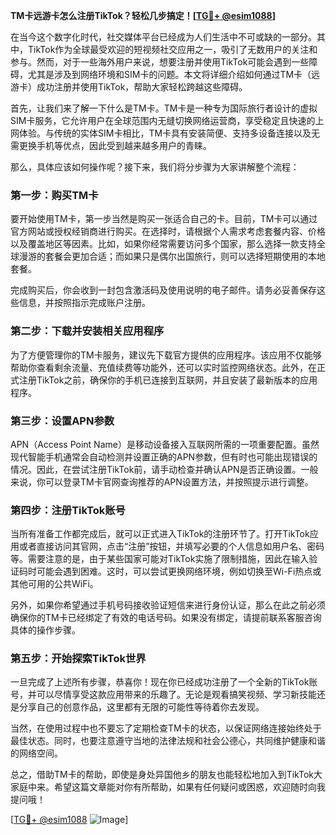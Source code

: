 **TM卡远游卡怎么注册TikTok？轻松几步搞定！[[TG💪+ @esim1088](https://t.me/s/esim1088)]**

在当今这个数字化时代，社交媒体平台已经成为人们生活中不可或缺的一部分。其中，TikTok作为全球最受欢迎的短视频社交应用之一，吸引了无数用户的关注和参与。然而，对于一些海外用户来说，想要注册并使用TikTok可能会遇到一些障碍，尤其是涉及到网络环境和SIM卡的问题。本文将详细介绍如何通过TM卡（远游卡）成功注册并使用TikTok，帮助大家轻松跨越这些障碍。

首先，让我们来了解一下什么是TM卡。TM卡是一种专为国际旅行者设计的虚拟SIM卡服务，它允许用户在全球范围内无缝切换网络运营商，享受稳定且快速的上网体验。与传统的实体SIM卡相比，TM卡具有安装简便、支持多设备连接以及无需更换手机等优点，因此受到越来越多用户的青睐。

那么，具体应该如何操作呢？接下来，我们将分步骤为大家讲解整个流程：

### 第一步：购买TM卡

要开始使用TM卡，第一步当然是购买一张适合自己的卡。目前，TM卡可以通过官方网站或授权经销商进行购买。在选择时，请根据个人需求考虑套餐内容、价格以及覆盖地区等因素。比如，如果你经常需要访问多个国家，那么选择一款支持全球漫游的套餐会更加合适；而如果只是偶尔出国旅行，则可以选择短期使用的本地套餐。

完成购买后，你会收到一封包含激活码及使用说明的电子邮件。请务必妥善保存这些信息，并按照指示完成账户注册。

### 第二步：下载并安装相关应用程序

为了方便管理你的TM卡服务，建议先下载官方提供的应用程序。该应用不仅能够帮助你查看剩余流量、充值续费等功能外，还可以实时监控网络状态。此外，在正式注册TikTok之前，确保你的手机已连接到互联网，并且安装了最新版本的应用程序。

### 第三步：设置APN参数

APN（Access Point Name）是移动设备接入互联网所需的一项重要配置。虽然现代智能手机通常会自动检测并设置正确的APN参数，但有时也可能出现错误的情况。因此，在尝试注册TikTok前，请手动检查并确认APN是否正确设置。一般来说，你可以登录TM卡官网查询推荐的APN设置方法，并按照提示进行调整。

### 第四步：注册TikTok账号

当所有准备工作都完成后，就可以正式进入TikTok的注册环节了。打开TikTok应用或者直接访问其官网，点击“注册”按钮，并填写必要的个人信息如用户名、密码等。需要注意的是，由于某些国家可能对TikTok实施了限制措施，因此在输入验证码时可能会遇到困难。这时，可以尝试更换网络环境，例如切换至Wi-Fi热点或其他可用的公共WiFi。

另外，如果你希望通过手机号码接收验证短信来进行身份认证，那么在此之前必须确保你的TM卡已经绑定了有效的电话号码。如果没有绑定，请提前联系客服咨询具体的操作步骤。

### 第五步：开始探索TikTok世界

一旦完成了上述所有步骤，恭喜你！现在你已经成功注册了一个全新的TikTok账号，并可以尽情享受这款应用带来的乐趣了。无论是观看搞笑视频、学习新技能还是分享自己的创意作品，这里都有无限的可能性等待着你去发现。

当然，在使用过程中也不要忘了定期检查TM卡的状态，以保证网络连接始终处于最佳状态。同时，也要注意遵守当地的法律法规和社会公德心，共同维护健康和谐的网络空间。

总之，借助TM卡的帮助，即使是身处异国他乡的朋友也能轻松地加入到TikTok大家庭中来。希望这篇文章能对你有所帮助，如果有任何疑问或困惑，欢迎随时向我提问哦！

[[TG💪+ @esim1088](https://t.me/s/esim1088) ![Image](https://i.postimg.cc/4NQfJmqS/Snipaste-2025-05-13-00-14-12.png)]